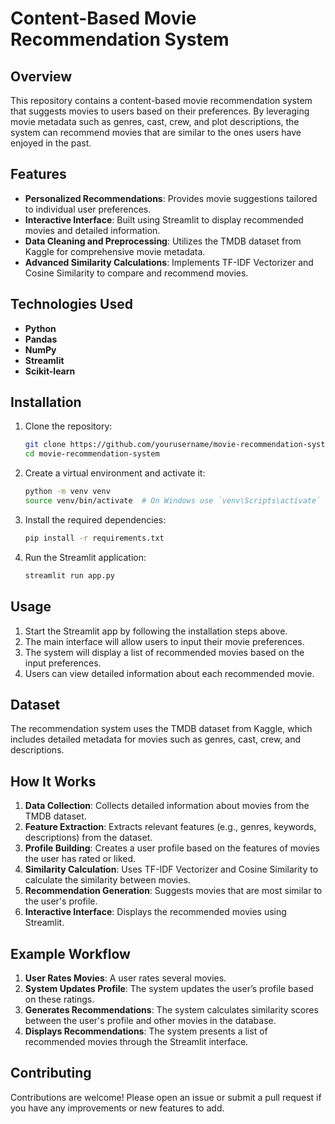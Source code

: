 
# Content-Based Movie Recommendation System

## Overview

This repository contains a content-based movie recommendation system that suggests movies to users based on their preferences. By leveraging movie metadata such as genres, cast, crew, and plot descriptions, the system can recommend movies that are similar to the ones users have enjoyed in the past.

## Features

- **Personalized Recommendations**: Provides movie suggestions tailored to individual user preferences.
- **Interactive Interface**: Built using Streamlit to display recommended movies and detailed information.
- **Data Cleaning and Preprocessing**: Utilizes the TMDB dataset from Kaggle for comprehensive movie metadata.
- **Advanced Similarity Calculations**: Implements TF-IDF Vectorizer and Cosine Similarity to compare and recommend movies.

## Technologies Used

- **Python**
- **Pandas**
- **NumPy**
- **Streamlit**
- **Scikit-learn**

## Installation

1. Clone the repository:
    ```bash
    git clone https://github.com/yourusername/movie-recommendation-system.git
    cd movie-recommendation-system
    ```

2. Create a virtual environment and activate it:
    ```bash
    python -m venv venv
    source venv/bin/activate  # On Windows use `venv\Scripts\activate`
    ```

3. Install the required dependencies:
    ```bash
    pip install -r requirements.txt
    ```

4. Run the Streamlit application:
    ```bash
    streamlit run app.py
    ```

## Usage

1. Start the Streamlit app by following the installation steps above.
2. The main interface will allow users to input their movie preferences.
3. The system will display a list of recommended movies based on the input preferences.
4. Users can view detailed information about each recommended movie.

## Dataset

The recommendation system uses the TMDB dataset from Kaggle, which includes detailed metadata for movies such as genres, cast, crew, and descriptions.

## How It Works

1. **Data Collection**: Collects detailed information about movies from the TMDB dataset.
2. **Feature Extraction**: Extracts relevant features (e.g., genres, keywords, descriptions) from the dataset.
3. **Profile Building**: Creates a user profile based on the features of movies the user has rated or liked.
4. **Similarity Calculation**: Uses TF-IDF Vectorizer and Cosine Similarity to calculate the similarity between movies.
5. **Recommendation Generation**: Suggests movies that are most similar to the user's profile.
6. **Interactive Interface**: Displays the recommended movies using Streamlit.

## Example Workflow

1. **User Rates Movies**: A user rates several movies.
2. **System Updates Profile**: The system updates the user’s profile based on these ratings.
3. **Generates Recommendations**: The system calculates similarity scores between the user's profile and other movies in the database.
4. **Displays Recommendations**: The system presents a list of recommended movies through the Streamlit interface.

## Contributing

Contributions are welcome! Please open an issue or submit a pull request if you have any improvements or new features to add.


